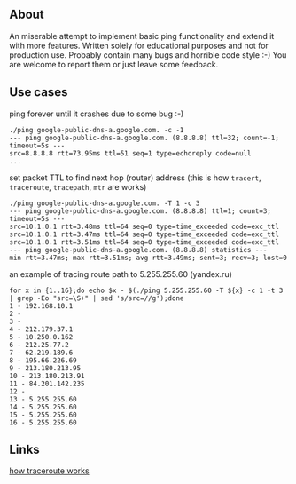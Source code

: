 ## About

An miserable attempt to implement basic ping functionality and extend it with more features.
Written solely for educational purposes and not for production use. Probably contain many bugs and horrible code style :-)
You are welcome to report them or just leave some feedback.


## Use cases

ping forever until it crashes due to some bug :-)
```
./ping google-public-dns-a.google.com. -c -1
--- ping google-public-dns-a.google.com. (8.8.8.8) ttl=32; count=-1; timeout=5s ---
src=8.8.8.8 rtt=73.95ms ttl=51 seq=1 type=echoreply code=null
...
```

set packet TTL to find next hop (router) address (this is how `tracert`, `traceroute`, `tracepath`, `mtr` are works)
```
./ping google-public-dns-a.google.com. -T 1 -c 3
--- ping google-public-dns-a.google.com. (8.8.8.8) ttl=1; count=3; timeout=5s ---
src=10.1.0.1 rtt=3.48ms ttl=64 seq=0 type=time_exceeded code=exc_ttl
src=10.1.0.1 rtt=3.47ms ttl=64 seq=0 type=time_exceeded code=exc_ttl
src=10.1.0.1 rtt=3.51ms ttl=64 seq=0 type=time_exceeded code=exc_ttl
--- ping google-public-dns-a.google.com. (8.8.8.8) statistics ---
min rtt=3.47ms; max rtt=3.51ms; avg rtt=3.49ms; sent=3; recv=3; lost=0
```
an example of tracing route path to 5.255.255.60 (yandex.ru)
```
for x in {1..16};do echo $x - $(./ping 5.255.255.60 -T ${x} -c 1 -t 3 | grep -Eo "src=\S+" | sed 's/src=//g');done
1 - 192.168.10.1
2 - 
3 - 
4 - 212.179.37.1
5 - 10.250.0.162
6 - 212.25.77.2
7 - 62.219.189.6
8 - 195.66.226.69
9 - 213.180.213.95
10 - 213.180.213.91
11 - 84.201.142.235
12 -
13 - 5.255.255.60
14 - 5.255.255.60
15 - 5.255.255.60
16 - 5.255.255.60
```

## Links

[how traceroute works](https://security.stackexchange.com/questions/39178/how-does-traceroute-over-tcp-work-what-are-the-risks-and-how-can-it-be-mitig)
